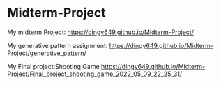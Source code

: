 # Midterm-Project
My midterm Project:
https://dingy649.github.io/Midterm-Project/




My generative pattern assignment:
https://dingy649.github.io/Midterm-Project/generative_pattern/





My Final project:Shooting Game
https://dingy649.github.io/Midterm-Project/Final_project_shooting_game_2022_05_09_22_25_31/
